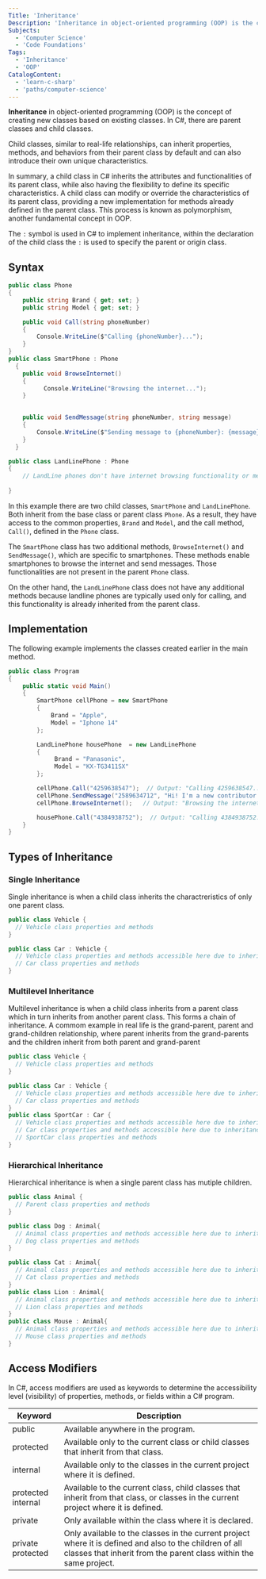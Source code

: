 ```yaml
---
Title: 'Inheritance'
Description: 'Inheritance in object-oriented programming (OOP) is the concept of creating new classes based on existing classes.'
Subjects:
  - 'Computer Science'
  - 'Code Foundations'
Tags:
  - 'Inheritance'
  - 'OOP'
CatalogContent:
  - 'learn-c-sharp'
  - 'paths/computer-science'
---
```


**Inheritance** in object-oriented programming (OOP) is the concept of creating new classes based on existing classes. In C#, there are parent classes and child classes. 

Child classes, similar to real-life relationships, can inherit properties, methods, and behaviors from their parent class by default and can also introduce their own unique characteristics.

In summary, a child class in C# inherits the attributes and functionalities of its parent class, while also having the flexibility to define its specific characteristics. A child class can modify or override the characteristics of its parent class, providing a new implementation for methods already defined in the parent class. This process is known as polymorphism, another fundamental concept in OOP.

The `:` symbol is used in C# to implement inheritance, within the declaration of the child class the `:` is used to specify the parent or origin class.

## Syntax

```cs
public class Phone
{
    public string Brand { get; set; }
    public string Model { get; set; }

    public void Call(string phoneNumber)
    {
        Console.WriteLine($"Calling {phoneNumber}...");
    }
}
public class SmartPhone : Phone
  {
    public void BrowseInternet()
    {
          Console.WriteLine("Browsing the internet...");
    }

      
    public void SendMessage(string phoneNumber, string message)
    {
        Console.WriteLine($"Sending message to {phoneNumber}: {message}");
    }
  }

public class LandLinePhone : Phone
{
    // LandLine phones don't have internet browsing functionality or message functionality
    
}

```

In this example there are two child classes, `SmartPhone` and `LandLinePhone`. Both inherit from the base class or parent class `Phone`. As a result, they have access to the common properties, `Brand` and `Model`, and the call method, `Call()`, defined in the `Phone` class.

The `SmartPhone` class has two additional methods, `BrowseInternet()` and `SendMessage()`, which are specific to smartphones. These methods enable smartphones to browse the internet and send messages. Those functionalities are not present in the parent `Phone` class. 

On the other hand, the `LandLinePhone` class does not have any additional methods because landline phones are typically used only for calling, and this functionality is already inherited from the parent class.

## Implementation

The following example implements the classes created earlier in the main method.

```cs
public class Program
{
    public static void Main()
    {
        SmartPhone cellPhone = new SmartPhone
        {
            Brand = "Apple",
            Model = "Iphone 14"
        };

        LandLinePhone housePhone  = new LandLinePhone 
        {
             Brand = "Panasonic",
             Model = "KX-TG3411SX"
        };

        cellPhone.Call("4259638547");  // Output: "Calling 4259638547..."
        cellPhone.SendMessage("2589634712", "Hi! I'm a new contributor of codecademy"); // Output: "Sending message to 2589634712: Hi! I'm a new contributor of codecademy"
        cellPhone.BrowseInternet();   // Output: "Browsing the internet..."

        housePhone.Call("4384938752");  // Output: "Calling 4384938752..."
    }
}

```

## Types of Inheritance

### Single Inheritance

Single inheritance is when a child class inherits the charactreristics of only one parent class.

```cs
public class Vehicle {
  // Vehicle class properties and methods
}

public class Car : Vehicle {
  // Vehicle class properties and methods accessible here due to inheritance
  // Car class properties and methods
}
```

### Multilevel Inheritance

Multilevel inheritance is when a child class inherits from a parent class which in turn inherits from another parent class. This forms a chain of inheritance. A commom example in real life is the grand-parent, parent and grand-children relationship,
where parent inherits from the grand-parents and the children inherit from both parent and grand-parent

```cs
public class Vehicle {
  // Vehicle class properties and methods
}

public class Car : Vehicle {
  // Vehicle class properties and methods accessible here due to inheritance
  // Car class properties and methods
}
public class SportCar : Car {
  // Vehicle class properties and methods accessible here due to inheritance
  // Car class properties and methods accessible here due to inheritance
  // SportCar class properties and methods
}

```

### Hierarchical Inheritance

Hierarchical inheritance is when a single parent class has mutiple children.

```cs
public class Animal {
  // Parent class properties and methods
}

public class Dog : Animal{
  // Animal class properties and methods accessible here due to inheritance
  // Dog class properties and methods
}

public class Cat : Animal{
  // Animal class properties and methods accessible here due to inheritance
  // Cat class properties and methods
}
public class Lion : Animal{
  // Animal class properties and methods accessible here due to inheritance
  // Lion class properties and methods
}
public class Mouse : Animal{
  // Animal class properties and methods accessible here due to inheritance
  // Mouse class properties and methods
}
```

## Access Modifiers

In C#, access modifiers are used as keywords to determine the accessibility level (visibility) of properties, methods, or fields within a C# program.

| Keyword          | Description                                            |
|------------------|--------------------------------------------------------|
| public           | Available anywhere in the program.                              |
| protected        | Available only to the current class or child classes that inherit from that class.|
| internal         | Available only to the classes in the current project where it is defined.     |
| protected internal | Available to the current class, child classes that inherit from that class, or classes in the current project where it is defined. |
| private          | Only available within the class where it is declared.                 |
| private protected | Only available to the classes in the current project where it is defined and also to the children of all classes that inherit from the parent class within the same project.   |
